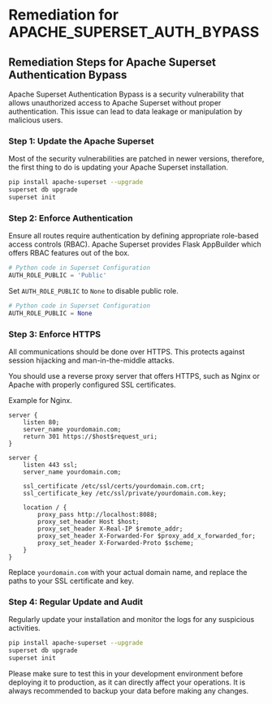 # Remediation for APACHE_SUPERSET_AUTH_BYPASS

## Remediation Steps for Apache Superset Authentication Bypass

Apache Superset Authentication Bypass is a security vulnerability that allows unauthorized access to Apache Superset without proper authentication. This issue can lead to data leakage or manipulation by malicious users.

### Step 1: Update the Apache Superset

Most of the security vulnerabilities are patched in newer versions, therefore, the first thing to do is updating your Apache Superset installation.

```bash
pip install apache-superset --upgrade
superset db upgrade
superset init
```
### Step 2: Enforce Authentication 

Ensure all routes require authentication by defining appropriate role-based access controls (RBAC). Apache Superset provides Flask AppBuilder which offers RBAC features out of the box. 

```python
# Python code in Superset Configuration
AUTH_ROLE_PUBLIC = 'Public'
```
Set `AUTH_ROLE_PUBLIC` to `None` to disable public role.

```python
# Python code in Superset Configuration
AUTH_ROLE_PUBLIC = None
```
### Step 3: Enforce HTTPS 

All communications should be done over HTTPS. This protects against session hijacking and man-in-the-middle attacks. 

You should use a reverse proxy server that offers HTTPS, such as Nginx or Apache with properly configured SSL certificates.

Example for Nginx.

```nginx
server {
    listen 80;
    server_name yourdomain.com;
    return 301 https://$host$request_uri;
}

server {
    listen 443 ssl;
    server_name yourdomain.com;

    ssl_certificate /etc/ssl/certs/yourdomain.com.crt;
    ssl_certificate_key /etc/ssl/private/yourdomain.com.key;

    location / {
        proxy_pass http://localhost:8088;
        proxy_set_header Host $host;
        proxy_set_header X-Real-IP $remote_addr;
        proxy_set_header X-Forwarded-For $proxy_add_x_forwarded_for;
        proxy_set_header X-Forwarded-Proto $scheme;
    }
}
```
Replace `yourdomain.com` with your actual domain name, and replace the paths to your SSL certificate and key.

### Step 4: Regular Update and Audit

Regularly update your installation and monitor the logs for any suspicious activities.

```bash
pip install apache-superset --upgrade
superset db upgrade
superset init
```
Please make sure to test this in your development environment before deploying it to production, as it can directly affect your operations. It is always recommended to backup your data before making any changes.
